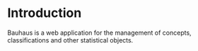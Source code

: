 # Introduction

Bauhaus is a web application for the management of concepts, classifications and other statistical objects.
